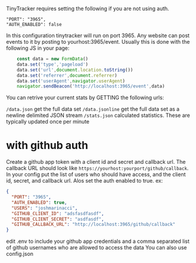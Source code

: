 
TinyTracker requires setting the following if you are not using auth.

```
"PORT": "3965",
"AUTH_ENABLED": false
```

In this configuration tinytracker will run on port 3965.  Any website can post
events to it by posting to yourhost:3965/event. Usually this is done with the following
JS in your page:

```javascript
    const data = new FormData()
    data.set('type','pageload')
    data.set('url',document.location.toString())
    data.set('referrer',document.referrer)
    data.set('userAgent',navigator.userAgent)
    navigator.sendBeacon('http://localhost:3965/event',data)
```

You can retrive your current stats by GETTING the following urls:

`/data.json`  get the full data set 
`/data.jsonline` get the full data set as a newline delimited JSON stream
`/stats.json` calculated statistics. These are typically updated once per minute

# with github auth

Create a github app token with a client id and secret and callback url. The callback URL
should look like `https://yourhost:yourport/github/callback`.  In your config put the
list of users who should have access, and the client id, secret, and callback url. Alos set
the auth enabled to true. ex:

```json
{
  "PORT": "3965",
  "AUTH_ENABLED": true,
  "USERS": "joshmarinacci",
  "GITHUB_CLIENT_ID": "adsfasdfasdf",
  "GITHUB_CLIENT_SECRET": "asdfasdf",
  "GITHUB_CALLBACK_URL": "http://localhost:3965/github/callback"
}
```


edit .env to include your github app credentials and a comma separated list of github usernames who are allowed to access the data
You can also use config.json


